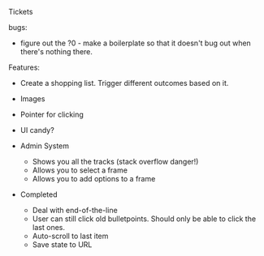 Tickets

bugs:
* figure out the ?0 - make a boilerplate so that it doesn't bug out when there's nothing there.

Features:
* Create a shopping list.  Trigger different outcomes based on it.
* Images
* Pointer for clicking
* UI candy?
* Admin System
    * Shows you all the tracks (stack overflow danger!)
    * Allows you to select a frame
    * Allows you to add options to a frame

* Completed
    * Deal with end-of-the-line
    * User can still click old bulletpoints.  Should only be able to click the last ones.
    * Auto-scroll to last item
    * Save state to URL
